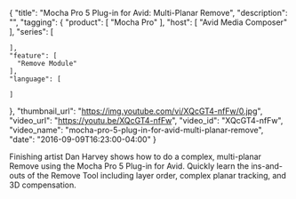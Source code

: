 {
  "title": "Mocha Pro 5 Plug-in for Avid: Multi-Planar Remove",
  "description": "",
  "tagging": {
    "product": [
      "Mocha Pro"
    ],
    "host": [
      "Avid Media Composer"
    ],
    "series": [

    ],
    "feature": [
      "Remove Module"
    ],
    "language": [

    ]
  },
  "thumbnail_url": "https://img.youtube.com/vi/XQcGT4-nfFw/0.jpg",
  "video_url": "https://youtu.be/XQcGT4-nfFw",
  "video_id": "XQcGT4-nfFw",
  "video_name": "mocha-pro-5-plug-in-for-avid-multi-planar-remove",
  "date": "2016-09-09T16:23:00-04:00"
}

Finishing artist Dan Harvey shows how to do a complex, multi-planar Remove
using the Mocha Pro 5 Plug-in for Avid. Quickly learn the ins-and-outs of the
Remove Tool including layer order, complex planar tracking, and 3D
compensation.


